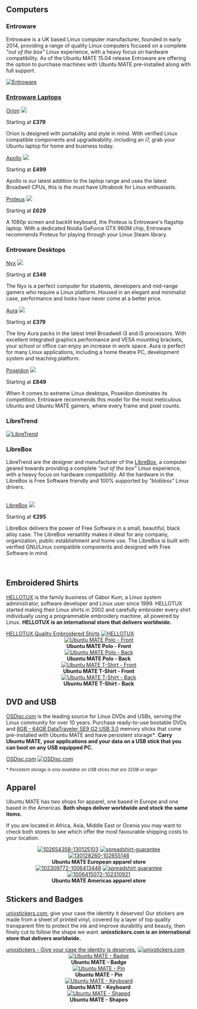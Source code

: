 <!-- 
.. title: Ubuntu MATE Boutique
.. slug: index
.. date: 2015-06-04 23:01:09 UTC
.. tags: Ubuntu,MATE,Shop,Store,Boutique
.. link: 
.. description: 
.. type: text
-->

## Computers

### Entroware

Entroware is a UK based Linux computer manufacturer, founded in early 2014,
providing a range of quality Linux computers focused on a complete
*"out of the box"* Linux experience, with a heavy focus on hardware
compatibility. As of the Ubuntu MATE 15.04 release Entroware are offering
the option to purchase machines with Ubuntu MATE pre-installed along with
full support.

<div class="row">
  <div class="col-lg-12">
    <div class="well bs-component">
    <a href="https://entroware.com"><img class="centered" src="/assets/img/sponsors/entroware.png" alt="Entroware" /$
    </div>
  </div>
</div>

### Entroware Laptops

<div class="row">
  <div class="col-lg-4">
    <div class="bs-component">
      <div class="list-group">
        <a class="list-group-item active" href="https://www.entroware.com/store/orion">Orion</a>
        <a class="list-group-item" href="https://www.entroware.com/store/orion"><img class="centered" src="https://www.entroware.com/store/image/cache/data/entroware/products/orion/1000/orion_front-500x500.jpg" /></a>
	    <p class="list-group-item">Starting at <b>£379</b></p>
        <p class="list-group-item">Orion is designed with portability and style in
        mind. With verified Linux compatible components and upgradeability.
        including an i7, grab your Ubuntu laptop for home and business today.</p>
      </div>
    </div>
  </div>
  <div class="col-lg-4">
    <div class="bs-component">
      <div class="list-group">
        <a class="list-group-item active" href="https://www.entroware.com/store/apollo">Apollo</a>
        <a class="list-group-item" href="https://www.entroware.com/store/apollo"><img class="centered" src="https://www.entroware.com/store/image/cache/data/entroware/products/apollo/1000/apollo_front_mate-500x500.jpg" /></a>
	    <p class="list-group-item">Starting at <b>£499</b></p>
        <p class="list-group-item">Apollo is our latest addition to the laptop range and uses the latest
        Broadwell CPUs, this is the must have Ultrabook for Linux enthusiasts.</p>
      </div>
    </div>
  </div>
  <div class="col-lg-4">
    <div class="bs-component">
      <div class="list-group">
        <a class="list-group-item active" href="https://www.entroware.com/store/proteus">Proteus</a>
        <a class="list-group-item" href="https://www.entroware.com/store/proteus"><img class="centered" src="https://www.entroware.com/store/image/cache/data/entroware/products/proteus/1000/proteus_open-500x500.jpg" /></a>
	    <p class="list-group-item">Starting at <b>£629</b></p>
        <p class="list-group-item">A 1080p screen and backlit keyboard, the Proteus is Entroware's flagship laptop.
        With a dedicated Nvidia GeForce GTX 960M chip, Entroware recommends Proteus for playing through your
        Linux Steam library.</p>
      </div>
    </div>
  </div>
</div>

### Entroware Desktops

<div class="row">
  <div class="col-lg-4">
    <div class="bs-component">
      <div class="list-group">
        <a class="list-group-item active" href="https://www.entroware.com/store/nyx">Nyx</a>
        <a class="list-group-item" href="https://www.entroware.com/store/nyx"><img class="centered" src="https://www.entroware.com/store/image/cache/data/entroware/products/nyx/2000/nyx-500x500.jpg" /></a>
	    <p class="list-group-item">Starting at <b>£349</b></p>
        <p class="list-group-item">The Nyx is a perfect computer for students, developers
        and mid-range gamers who require a Linux platform. Housed in an elegant and
        minimalist case, performance and looks have never come at a better price.</p>
      </div>
    </div>
  </div>
  <div class="col-lg-4">
    <div class="bs-component">
      <div class="list-group">
        <a class="list-group-item active" href="https://www.entroware.com/store/aura">Aura</a>
        <a class="list-group-item" href="https://www.entroware.com/store/aura"><img class="centered" src="https://www.entroware.com/store/image/cache/data/entroware/products/aura/1000/aura-500x500.jpg" /></a>
	    <p class="list-group-item">Starting at <b>£379</b></p>
        <p class="list-group-item">The tiny Aura packs in the latest Intel Broadwell i3 and i5 processors. With
        excellent integrated graphics performance and VESA mounting brackets, your school or office can
        enjoy an increase in work space. Aura is perfect for many Linux applications, including a home theatre
        PC, development system and teaching platform.</p>
      </div>
    </div>
  </div>
  <div class="col-lg-4">
    <div class="bs-component">
      <div class="list-group">
        <a class="list-group-item active" href="https://www.entroware.com/store/poseidon">Poseidon</a>
        <a class="list-group-item" href="https://www.entroware.com/store/poseidon"><img class="centered" src="https://www.entroware.com/store/image/cache/data/entroware/products/poseidon/2000/poseidon-500x500.jpg"></a>
	    <p class="list-group-item">Starting at <b>£849</b></p>
        <p class="list-group-item">When it comes to extreme Linux desktops, Poseidon dominates its
        competition. Entroware recommends this model for the most meticulous Ubuntu and Ubuntu MATE gamers,
        where every frame and pixel counts.</p>
      </div>
    </div>
  </div>
</div>

### LibreTrend

<div class="row">
  <div class="col-lg-12">
    <div class="well bs-component">
    <a href="https://www.libretrend.com/en/"><img class="centered" src="/assets/img/sponsors/libretrend-black.png" alt="LibreTrend" /></a>
    </div>
  </div>
</div>

### LibreBox

LibreTrend are the designer and manufacturer of the [LibreBox](http://www.libretrend.com/en/hardware),
a computer geared towards providing a complete *"out of the box"* Linux
experience, with a heavy focus on hardware compatibility. All the hardware in
the LibreBox is Free Software friendly and 100% supported by *"blobless"* Linux drivers.

<div class="row">
  <div class="col-lg-3">
    <div class="bs-component">
	&nbsp;
    </div>
  </div>
  <div class="col-lg-6">
    <div class="bs-component">
      <div class="list-group">
        <a class="list-group-item active" href="http://www.libretrend.com/en/store/librebox">LibreBox</a>
        <a class="list-group-item" href="http://www.libretrend.com/en/store/librebox"><img class="centered" src="/gallery/libretrend/LB_TripleBox_0.jpg" /></a>
	    <p class="list-group-item">Starting at <b>&euro;295</b></p>
        <p class="list-group-item">LibreBox delivers the power of Free Software in a small, beautiful,
        black alloy case. The LibreBox versatility makes it ideal for any company, organization, public
        establishment and home use. The LibreBox is built with verified GNU/Linux compatible components
        and designed with Free Software in mind.</p>
      </div>
    </div>
  </div>
  <div class="col-lg-3">
    <div class="bs-component">
	&nbsp;
    </div>
  </div>
</div>

## Embroidered Shirts

[HELLOTUX](https://www.hellotux.com/) is the family business of Gábor Kum, 
a Linux system administrator, software developer and Linux user since 1999.
HELLOTUX started making their Linux shirts in 2002 and carefully embroider
every shirt individually using a programmable embroidery machine, all powered
by Linux. **HELLOTUX is an international store that delivers worldwide.**

<div class="row">
  <div class="col-lg-12">
    <div class="bs-component">
      <div class="list-group">
        <a class="list-group-item active" href="https://www.hellotux.com/">HELLOTUX Quality Embroidered Shirts</a>
        <a class="list-group-item" href="https://www.hellotux.com/ubuntu-mate"><img class="centered" src="/assets/img/sponsors/hellotux.png" alt="HELLOTUX" /></a>
      </div>
    </div>
  </div>
</div>

<div class="row">
  <div class="col-lg-3">
    <div class="bs-component" align="center">
        <a href="https://www.hellotux.com/ubuntu-mate"><img class="centered" src="/assets/img/sponsors/ubuntu-mate-polo-kiwi-front.jpg" alt="Ubuntu MATE Polo - Front" /></a>
        <br />
        <b>Ubuntu MATE Polo - Front</b>
    </div>
  </div>
  <div class="col-lg-3">
    <div class="bs-component" align="center">
        <a href="https://www.hellotux.com/ubuntu-mate"><img class="centered" src="/assets/img/sponsors/ubuntu-mate-polo-kiwi-back.jpg" alt="Ubuntu MATE Polo - Back" /></a>
        <br />
        <b>Ubuntu MATE Polo - Back</b>
    </div>
  </div>
  <div class="col-lg-3">
    <div class="bs-component" align="center">
        <a href="https://www.hellotux.com/ubuntu-mate"><img class="centered" src="/assets/img/sponsors/ubuntu-mate-t-white-front.jpg" alt="Ubuntu MATE T-Shirt - Front" /></a>
        <br />
        <b>Ubuntu MATE T-Shirt - Front</b>
    </div>
  </div>
  <div class="col-lg-3">
    <div class="bs-component" align="center">
        <a href="https://www.hellotux.com/ubuntu-mate"><img class="centered" src="/assets/img/sponsors/ubuntu-mate-t-white-back.jpg" alt="Ubuntu MATE T-Shirt - Back" /></a>
        <br />
        <b>Ubuntu MATE T-Shirt - Back</b>
    </div>
  </div>
</div>

## DVD and USB

[OSDisc.com](https://www.osdisc.com/products/ubuntumate?affiliate=ubuntumate)
is the leading source for Linux DVDs and USBs, serving the Linux community
for over 10 years. Purchase ready-to-use bootable DVDs and
[8GB - 64GB DataTraveler SE9 G2 USB 3.0](http://www.kingston.com/en/usb/personal_business#dtse9g2)
memory sticks that come pre-installed with Ubuntu MATE and have persistent storage<i>*</i>.
<b>Carry Ubuntu MATE, your applications and your data on a USB stick that you can boot
on any USB equipped PC.</b>

<div class="row">
  <div class="col-lg-12">
    <div class="bs-component">
      <div class="list-group">
        <a class="list-group-item active" href="https://www.osdisc.com/">OSDisc.com</a>
        <a class="list-group-item" href="https://www.osdisc.com/products/ubuntumate?affiliate=ubuntumate">
        <img class="centered" src="/assets/img/sponsors/osdisc.png" alt="OSDisc.com" /></a>
      </div>
    </div>
  </div>
</div>

<small><i>* Persistent storage is only available on USB sticks that are 32GB or larger</i></small>

## Apparel

Ubuntu MATE has two shops for apparel, one based in Europe and one based in the
Americas. <b>Both shops deliver worldwide and stock the same items.</b>

If you are located in Africa, Asia, Middle East or Ocenia you may want to check
both stores to see which offer the most favourable shipping costs to your
location.

<div class="row">
  <div class="col-lg-6">
    <div class="well bs-component" align="center">
    <a href="https://shop.spreadshirt.co.uk/ubuntu-mate/"><img src="/assets/img/apparel/white-t-shirt.png" alt="102654358-130125103"/></a>
    <a href="https://www.spreadshirt.co.uk/spreadshirt-guarantee-C4070" onclick="window.open(this.href,'','height=520,width=640,scrollbars=yes'); return false;"><img src="/assets/img/sponsors/spreadshirt-guarantee.png" alt="spreadshirt-guarantee" /></a>
    <a href="https://shop.spreadshirt.co.uk/ubuntu-mate/"><img src="/assets/img/apparel/white-mug.png" alt="130128260-102655146"/></a>
    <br />
    <b>Ubuntu MATE European apparel store</b>
    </div>
  </div>
  <div class="col-lg-6">
    <div class="well bs-component" align="center">
    <a href="https://shop.spreadshirt.com/ubuntu-mate/"><img src="/assets/img/apparel/white-t-shirt.png" alt="102309772-1006413448"/></a>
    <a href="https://www.spreadshirt.com/spreadshirt-guarantee-C3570" onclick="window.open(this.href,'','height=500,width=640,scrollbars=yes'); return false;"><img src="/assets/img/sponsors/spreadshirt-guarantee.png" alt="spreadshirt guarantee" /></a>
    <a href="https://shop.spreadshirt.com/ubuntu-mate/"><img src="/assets/img/apparel/white-mug.png" alt="1006415072-102310921" /></a>
    <br />
    <b>Ubuntu MATE Americas apparel store</b>
    </div>
  </div>
</div>

## Stickers and Badges

[unixstickers.com](http://www.unixstickers.com/tag/ubuntumate), give your case 
the identity it deserves! Our stickers are made from a sheet of printed vinyl, 
covered by a layer of top quality transparent film to protect the ink and 
improve durability and beauty, then finely cut to follow the shape we want. 
**unixstickers.com is an international store that delivers worldwide.**

<div class="row">
  <div class="col-lg-12">
    <div class="bs-component">
      <div class="list-group">
        <a class="list-group-item active" href="http://www.unixstickers.com/tag/ubuntumate">unixstickers - Give your case the identity is deserves.</a>
        <a class="list-group-item" href="http://www.unixstickers.com/tag/ubuntumate"><img class="centered" src="/assets/img/sponsors/unixstickers.png" alt="unixstickers.com" /></a>
      </div>
    </div>
  </div>
</div>

<div class="row">
  <div class="col-lg-4">
    <div class="bs-component" align="center">
        <a href="http://www.unixstickers.com/tag/ubuntumate"><img class="centered" src="/gallery/unixstickers/Ubuntu-MATE-Badge.png" alt="Ubuntu MATE - Badge" /></a>
        <br />
        <b>Ubuntu MATE - Badge</b>
    </div>
  </div>
  <div class="col-lg-4">
    <div class="bs-component" align="center">
        <a href="http://www.unixstickers.com/tag/ubuntumate"><img class="centered" src="/gallery/unixstickers/Ubuntu-MATE-Pin.png" alt="Ubuntu MATE - Pin" /></a>
        <br />
        <b>Ubuntu MATE - Pin</b>
    </div>
  </div>
  <div class="col-lg-4">
    <div class="bs-component" align="center">
        <a href="http://www.unixstickers.com/tag/ubuntumate"><img class="centered" src="/gallery/unixstickers/Ubuntu-MATE-Keyboard.png" alt="Ubuntu MATE - Keyboard" /></a>
        <br />
        <b>Ubuntu MATE - Keyboard</b>
    </div>
  </div>
</div>

<div class="row">
  <div class="col-lg-12">
    <div class="bs-component" align="center">
        <a href="http://www.unixstickers.com/tag/ubuntumate"><img class="centered" src="/gallery/unixstickers/Ubuntu-MATE-Shaped.png" alt="Ubuntu MATE - Shaped" /></a>
        <br />
        <b>Ubuntu MATE - Shapes</b>
    </div>
  </div>
</div>
